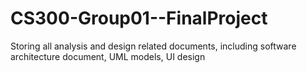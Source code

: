 # CS300-Group01--FinalProject
Storing all analysis and design related documents, including software architecture document, UML models, UI design